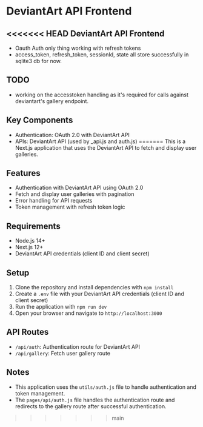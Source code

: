# DeviantArt API Frontend

<<<<<<< HEAD
**DeviantArt API Frontend**
-------------------
* Oauth Auth only thing working with refresh tokens
* access_token, refresh_token, sessionId, state all store successfully in sqlite3 db for now.
  
**TODO**
-------------------
 *   working on the accesstoken handling as it's required for calls against deviantart's gallery endpoint.

   
**Key Components**
-------------------

*   Authentication: OAuth 2.0 with DeviantArt API
*   APIs: DeviantArt API (used by _api.js and auth.js)
=======
This is a Next.js application that uses the DeviantArt API to fetch and display user galleries.

## Features

* Authentication with DeviantArt API using OAuth 2.0
* Fetch and display user galleries with pagination
* Error handling for API requests
* Token management with refresh token logic

## Requirements

* Node.js 14+
* Next.js 12+
* DeviantArt API credentials (client ID and client secret)

## Setup

1. Clone the repository and install dependencies with `npm install`
2. Create a `.env` file with your DeviantArt API credentials (client ID and client secret)
3. Run the application with `npm run dev`
4. Open your browser and navigate to `http://localhost:3000`

## API Routes

* `/api/auth`: Authentication route for DeviantArt API
* `/api/gallery`: Fetch user gallery route

## Notes

* This application uses the `utils/auth.js` file to handle authentication and token management.
* The `pages/api/auth.js` file handles the authentication route and redirects to the gallery route after successful authentication.
>>>>>>> main
